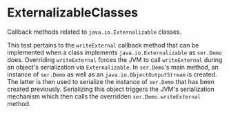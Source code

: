# ExternalizableClasses
Callback methods related to ```java.io.Externalizable``` classes.

[//]: # (MAIN: extser.Demo)
This test pertains to the ```writeExternal``` callback method that can be implemented when a class
implements ```java.io.Externalizable``` as ```ser.Demo``` does. Overriding ```writeExternal``` forces
the JVM to call ```writeExternal``` during an object's serialization via ```Externalizable```. In
```ser.Demo```'s main method, an instance of ```ser.Demo``` as well as an ```java.io.ObjectOutputStream```
is created. The latter is then used to serialize the instance of ```ser.Demo``` that has been created
previously. Serializing this object triggers the JVM's serialization mechanism  which then calls the
overridden ```ser.Demo.writeExternal``` method.
